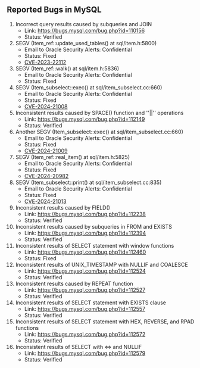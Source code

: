 ## Reported Bugs in MySQL
1. Incorrect query results caused by subqueries and JOIN
    - Link: https://bugs.mysql.com/bug.php?id=110156
    - Status: Verified
2. SEGV (Item_ref::update_used_tables() at sql/item.h:5800)
    - Email to Oracle Security Alerts: Confidential
    - Status: Fixed
    - [CVE-2023-22112](https://nvd.nist.gov/vuln/detail/CVE-2023-22112)
3. SEGV (Item_ref::walk() at sql/item.h:5836)
    - Email to Oracle Security Alerts: Confidential
    - Status: Fixed
4. SEGV (Item_subselect::exec() at sql/item_subselect.cc:660)
    - Email to Oracle Security Alerts: Confidential
    - Status: Fixed
    - [CVE-2024-21008](https://nvd.nist.gov/vuln/detail/CVE-2024-21008)
5. Inconsistent results caused by SPACE() function and ''||'' operations
    - Link: https://bugs.mysql.com/bug.php?id=112149
    - Status: Verified
6. Another SEGV (Item_subselect::exec() at sql/item_subselect.cc:660)
    - Email to Oracle Security Alerts: Confidential
    - Status: Fixed
    - [CVE-2024-21009](https://nvd.nist.gov/vuln/detail/CVE-2024-21009)
7. SEGV (Item_ref::real_item() at sql/item.h:5825)
    - Email to Oracle Security Alerts: Confidential
    - Status: Fixed
    - [CVE-2024-20982](https://nvd.nist.gov/vuln/detail/CVE-2024-20982)
8. SEGV (Item_subselect::print() at sql/item_subselect.cc:835)
    - Email to Oracle Security Alerts: Confidential
    - Status: Fixed
    - [CVE-2024-21013](https://nvd.nist.gov/vuln/detail/CVE-2024-21013)
9. Inconsistent results caused by FIELD()
    - Link: https://bugs.mysql.com/bug.php?id=112238
    - Status: Verified
10. Inconsistent results caused by subqueries in FROM and EXISTS
    - Link: https://bugs.mysql.com/bug.php?id=112394
    - Status: Verified
11. Inconsistent results of SELECT statement with window functions
    - Link: https://bugs.mysql.com/bug.php?id=112460
    - Status: Fixed
12. Inconsistent results of UNIX_TIMESTAMP with NULLIF and COALESCE
    - Link: https://bugs.mysql.com/bug.php?id=112524
    - Status: Verified
13. Inconsistent results caused by REPEAT function
    - Link: https://bugs.mysql.com/bug.php?id=112527
    - Status: Verified
14. Inconsistent results of SELECT statement with EXISTS clause
    - Link: https://bugs.mysql.com/bug.php?id=112557
    - Status: Verified
15. Inconsistent results of SELECT statement with HEX, REVERSE, and RPAD functions
    - Link: https://bugs.mysql.com/bug.php?id=112572
    - Status: Verified
16. Inconsistent results of SELECT with <=> and NULLIF
    - Link: https://bugs.mysql.com/bug.php?id=112579
    - Status: Verified
